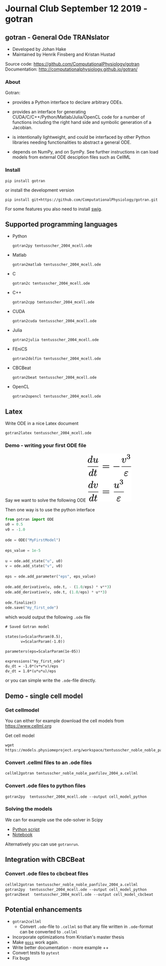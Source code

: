 # Journal Club September 12 2019 - gotran

## gotran - General Ode TRANslator

* Developed by Johan Hake
* Maintained by Henrik Finsberg and Kristan Hustad


Source code: https://github.com/ComputationalPhysiology/gotran
Documentation: http://computationalphysiology.github.io/gotran/

### About

Gotran:

* provides a Python interface to declare arbitrary ODEs.

* provides an interface for generating CUDA/C/C++/Python/Matlab/Julia/OpenCL code for a number of functions including the right hand side and symbolic generation of a Jacobian.

* is intentionally lightweight, and could be interfaced by other Python libraries needing functionalities to abstract a general ODE.
* depends on NumPy, and on SymPy. See further instructions in can load models from external ODE desciption files such as CellML

### Install
```
pip install gotran
```
or install the development version
```
pip install git+https://github.com/ComputationalPhysiology/gotran.git
```

For some features you also need to install [swig](http://www.swig.org).


## Supported programming languages

* Python
    ```
    gotran2py tentusscher_2004_mcell.ode
    ```
* Matlab
    ```
    gotran2matlab tentusscher_2004_mcell.ode
    ```
* C
    ```
    gotran2c tentusscher_2004_mcell.ode
    ```
* C++
    ```
    gotran2cpp tentusscher_2004_mcell.ode
    ```
* CUDA
    ```
    gotran2cuda tentusscher_2004_mcell.ode
    ```
* Julia
    ```
    gotran2julia tentusscher_2004_mcell.ode
    ```
* FEniCS
    ```
    gotran2dolfin tentusscher_2004_mcell.ode
    ```
* CBCBeat
    ```
    gotran2beat tentusscher_2004_mcell.ode
    ```
* OpenCL
    ```
    gotran2opencl tentusscher_2004_mcell.ode
    ```


## Latex
Write ODE in a nice Latex document

```
gotran2latex tentusscher_2004_mcell.ode
```

### Demo - writing your first ODE file

Say we want to solve the following ODE
![ode](ode.png)

Then one way is to use the python interface
```python
from gotran import ODE
u0 = 0.5
v0 = -1.0

ode = ODE("MyFirstModel")

eps_value = 1e-5

u = ode.add_state("u", u0)
v = ode.add_state("v", v0)

eps = ode.add_parameter("eps", eps_value)

ode.add_derivative(u, ode.t, - (1.0/eps) * v**3)
ode.add_derivative(v, ode.t, (1.0/eps) * u**3)

ode.finalize()
ode.save("my_first_ode")
```

which would output the following `.ode` file

```
# Saved Gotran model

states(u=ScalarParam(0.5),
       v=ScalarParam(-1.0))

parameters(eps=ScalarParam(1e-05))

expressions("my_first_ode")
du_dt = -1.0*(v*v*v)/eps
dv_dt = 1.0*(u*u*u)/eps
```

or you can simple write the `.ode`-file directly.

## Demo - single cell model

### Get cellmodel

You can either for example download the cell models from https://www.cellml.org


Get cell model
```shell
wget https://models.physiomeproject.org/workspace/tentusscher_noble_noble_panfilov_2004/@@rawfile/941ec8e54e46e6fe82765c17f1d47582169baac2/tentusscher_noble_noble_panfilov_2004_a.cellml
```

### Convert .cellml files to an .ode files

```shell
cellml2gotran tentusscher_noble_noble_panfilov_2004_a.cellml
```


### Convert .ode files to python files


```shell
gotran2py  tentusscher_2004_mcell.ode --output cell_model_python
```

### Solving the models

We can for example use the ode-solver in Scipy

* [Python script](single_cell.py)
* [Notebook](single_cell.ipynb)

Alternatively you  can use `gotranrun`.


## Integration with CBCBeat

### Convert .ode files to cbcbeat files

```shell
cellml2gotran tentusscher_noble_noble_panfilov_2004_a.cellml
gotran2py  tentusscher_2004_mcell.ode --output cell_model_python
gotran2beat  tentusscher_2004_mcell.ode --output cell_model_cbcbeat
```


## Potential enhancements

* `gotran2cellml`
    - Convert `.ode`-file to `.cellml` so that any file written in `.ode`-format can be converted to `.cellml`
* Incorporate optimizations from Kristian's master thesis
* Make [`goss`](https://bitbucket.org/johanhake/goss) work again.
* Write better documentation - more example ++
* Convert tests to `pytest`
* Fix bugs